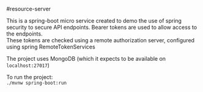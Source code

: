 #resource-server

This is a spring-boot micro service created to demo the use of spring security to secure API endpoints.
Bearer tokens are used to allow access to the endpoints.  
These tokens are checked using a remote authorization server, configured using spring RemoteTokenServices

The project uses MongoDB (which it expects to be available on `localhost:27017`)

To run the project:  
`./mvnw spring-boot:run`